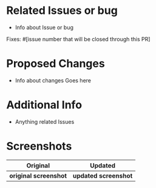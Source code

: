 # Related Issues or bug

- Info about Issue or bug

Fixes: #[issue number that will be closed through this PR]

# Proposed Changes

- Info about changes Goes here

# Additional Info

- Anything related Issues

# Screenshots

|        Original         |        Updated         |
| :---------------------: | :--------------------: |
| **original screenshot** | **updated screenshot** |